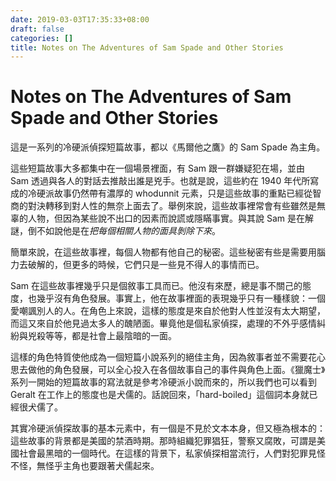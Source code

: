 ```yaml
---
date: 2019-03-03T17:35:33+08:00
draft: false
categories: []
title: Notes on The Adventures of Sam Spade and Other Stories
---
```


# Notes on The Adventures of Sam Spade and Other Stories

這是一系列的冷硬派偵探短篇故事，都以《馬爾他之鷹》的 Sam Spade 為主角。

這些短篇故事大多都集中在一個場景裡面，有 Sam 跟一群嫌疑犯在場，並由 Sam 透過與各人的對話去推敲出誰是兇手。也就是說，這些約在 1940 年代所寫成的冷硬派故事仍然帶有濃厚的 whodunnit 元素，只是這些故事的重點已經從智商的對決轉移到對人性的無奈上面去了。舉例來說，這些故事裡常會有些雖然是無辜的人物，但因為某些說不出口的因素而說謊或隱瞞事實。與其說 Sam 是在解謎，倒不如說他是在*把每個相關人物的面具剝除下來*。

簡單來說，在這些故事裡，每個人物都有他自己的秘密。這些秘密有些是需要用腦力去破解的，但更多的時候，它們只是一些見不得人的事情而已。

Sam 在這些故事裡幾乎只是個敘事工具而已。他沒有來歷，總是事不關己的態度，也幾乎沒有角色發展。事實上，他在故事裡面的表現幾乎只有一種樣貌：一個愛嘲諷別人的人。在角色上來說，這樣的態度是來自於他對人性並沒有太大期望，而這又來自於他見過太多人的醜陋面。畢竟他是個私家偵探，處理的不外乎感情糾紛與兇殺等等，都是社會上最陰暗的一面。

這樣的角色特質使他成為一個短篇小說系列的絕佳主角，因為敘事者並不需要花心思去做他的角色發展，可以全心投入在各個故事自己的事件與角色上面。《獵魔士》系列一開始的短篇故事的寫法就是參考冷硬派小說而來的，所以我們也可以看到 Geralt 在工作上的態度也是犬儒的。話說回來，「hard-boiled」這個詞本身就已經很犬儒了。

其實冷硬派偵探故事的基本元素中，有一個是不見於文本本身，但又極為根本的：這些故事的背景都是美國的禁酒時期。那時組織犯罪猖狂，警察又腐敗，可謂是美國社會最黑暗的一個時代。在這樣的背景下，私家偵探相當流行，人們對犯罪見怪不怪，無怪乎主角也要跟著犬儒起來。